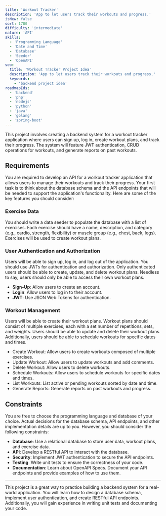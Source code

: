 ```yaml
---
title: 'Workout Tracker'
description: 'App to let users track their workouts and progress.'
isNew: false
sort: 1700
difficulty: 'intermediate'
nature: 'API'
skills:
  - 'Programming Language'
  - 'Date and Time'
  - 'Database'
  - 'Seeder'
  - 'OpenAPI'
seo:
  title: 'Workout Tracker Project Idea'
  description: 'App to let users track their workouts and progress.'
  keywords:
    - 'backend project idea'
roadmapIds:
  - 'backend'
  - 'php'
  - 'nodejs'
  - 'python'
  - 'java'
  - 'golang'
  - 'spring-boot'
---
```


This project involves creating a backend system for a workout tracker application where users can sign up, log in, create workout plans, and track their progress. The system will feature JWT authentication, CRUD operations for workouts, and generate reports on past workouts.

## Requirements

You are required to develop an API for a workout tracker application that allows users to manage their workouts and track their progress. Your first task is to think about the database schema and the API endpoints that will be needed to support the application's functionality. Here are some of the key features you should consider:

### Exercise Data

You should write a data seeder to populate the database with a list of exercises. Each exercise should have a name, description, and category (e.g., cardio, strength, flexibility) or muscle group (e.g., chest, back, legs). Exercises will be used to create workout plans.

### User Authentication and Authorization

Users will be able to sign up, log in, and log out of the application. You should use JWTs for authentication and authorization. Only authenticated users should be able to create, update, and delete workout plans. Needless to say, users should only be able to access their own workout plans.

- **Sign-Up**: Allow users to create an account.
- **Login**: Allow users to log in to their account.
- **JWT**: Use JSON Web Tokens for authentication.

### Workout Management

Users will be able to create their workout plans. Workout plans should consist of multiple exercises, each with a set number of repetitions, sets, and weights. Users should be able to update and delete their workout plans. Additionally, users should be able to schedule workouts for specific dates and times.

- Create Workout: Allow users to create workouts composed of multiple exercises.
- Update Workout: Allow users to update workouts and add comments.
- Delete Workout: Allow users to delete workouts.
- Schedule Workouts: Allow users to schedule workouts for specific dates and times.
- List Workouts: List active or pending workouts sorted by date and time.
- Generate Reports: Generate reports on past workouts and progress.

## Constraints

You are free to choose the programming language and database of your choice. Actual decisions for the database schema, API endpoints, and other implementation details are up to you. However, you should consider the following constraints:

- **Database**: Use a relational database to store user data, workout plans, and exercise data.
- **API**: Develop a RESTful API to interact with the database.
- **Security**: Implement JWT authentication to secure the API endpoints.
- **Testing**: Write unit tests to ensure the correctness of your code.
- **Documentation**: Learn about OpenAPI Specs. Document your API endpoints and provide examples of how to use them.

<hr />

This project is a great way to practice building a backend system for a real-world application. You will learn how to design a database schema, implement user authentication, and create RESTful API endpoints. Additionally, you will gain experience in writing unit tests and documenting your code.
